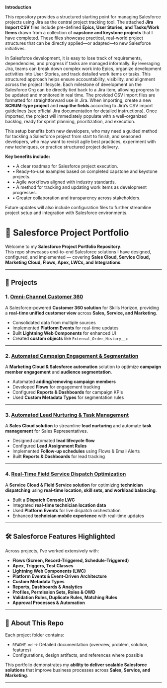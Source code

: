 
**Introduction**

This repository provides a structured starting point for managing Salesforce projects using Jira as the central project tracking tool. The attached **Jira Import CSV** files include pre-defined **Epics, User Stories, and Tasks/Work Items** drawn from a collection of **capstone and keystone projects** that I have completed. These files showcase practical, real-world project structures that can be directly applied—or adapted—to new Salesforce initiatives.

In Salesforce development, it is easy to lose track of requirements, dependencies, and progress if tasks are managed informally. By leveraging Jira, teams can break down complex work into Epics, organize development activities into User Stories, and track detailed work items or tasks. This structured approach helps ensure accountability, visibility, and alignment across the project lifecycle. Each milestone of development on the Salesforce Org can be directly tied back to a Jira item, allowing progress to be updated and monitored in real time.
The provided CSV import files are formatted for straightforward use in Jira. When importing, create a new **SCRUM-type project** and **map the fields** according to Jira’s CSV import guidelines (see official Jira documentation for detailed instructions). Once imported, the project will immediately populate with a well-organized backlog, ready for sprint planning, prioritization, and execution.

This setup benefits both new developers, who may need a guided method for tackling a Salesforce project from start to finish, and seasoned developers, who may want to revisit agile best practices, experiment with new techniques, or practice structured project delivery.

**Key benefits include:**

  - •	A clear roadmap for Salesforce project execution.
  - •	Ready-to-use examples based on completed capstone and keystone projects.
  - •	Agile workflows aligned with industry standards.
  - •	A method for tracking and updating work items as development progresses.
  - •	Greater collaboration and transparency across stakeholders.

Future updates will also include configuration files to further streamline project setup and integration with Salesforce environments.

# 🚀 Salesforce Project Portfolio

Welcome to my **Salesforce Project Portfolio Repository**.  
This repo showcases end-to-end Salesforce solutions I have designed, configured, and implemented — covering **Sales Cloud, Service Cloud, Marketing Cloud, Flows, Apex, LWCs, and Integrations**.

---

## 📂 Projects

### 1. [Omni-Channel Customer 360](./OmniChannel-Customer-360/README.md)
A Salesforce-powered **Customer 360 solution** for Skills Horizon, providing a **real-time unified customer view** across **Sales, Service, and Marketing**.  
- Consolidated data from multiple sources  
- Implemented **Platform Events** for real-time updates  
- Built **Lightning Web Components** for enhanced UI  
- Created **custom objects** like `External_Order_History__c`  

---

### 2. [Automated Campaign Engagement & Segmentation](./Automated-Campaign-Engagement/README.md)
A **Marketing Cloud & Salesforce automation** solution to optimize **campaign member engagement** and **audience segmentation**.  
- Automated **adding/removing campaign members**  
- Developed **Flows** for engagement tracking  
- Configured **Reports & Dashboards** for campaign KPIs  
- Used **Custom Metadata Types** for segmentation rules  

---

### 3. [Automated Lead Nurturing & Task Management](./Automated-Lead-Nurturing/README.md)
A **Sales Cloud solution** to streamline **lead nurturing** and automate **task management** for Sales Representatives.  
- Designed automated **lead lifecycle flow**  
- Configured **Lead Assignment Rules**  
- Implemented **Follow-up schedules** using Flows & Email Alerts  
- Built **Reports & Dashboards** for lead tracking  

---

### 4. [Real-Time Field Service Dispatch Optimization](./Field-Service-Dispatch-Optimization/README.md)
A **Service Cloud & Field Service solution** for optimizing **technician dispatching** using **real-time location, skill sets, and workload balancing**.  
- Built a **Dispatch Console LWC**  
- Integrated **real-time technician location data**  
- Used **Platform Events** for live dispatch orchestration  
- Enhanced **technician mobile experience** with real-time updates  

---

## 🛠 Salesforce Features Highlighted
Across projects, I’ve worked extensively with:  
- **Flows (Screen, Record-Triggered, Schedule-Triggered)**  
- **Apex, Triggers, Test Classes**  
- **Lightning Web Components (LWC)**  
- **Platform Events & Event-Driven Architecture**  
- **Custom Metadata Types**  
- **Reports, Dashboards & Analytics**  
- **Profiles, Permission Sets, Roles & OWD**  
- **Validation Rules, Duplicate Rules, Matching Rules**  
- **Approval Processes & Automation**  

---

## 📌 About This Repo
Each project folder contains:  
- `README.md` → Detailed documentation (overview, problem, solution, features)  
- Configurations, design artifacts, and references where possible  

This portfolio demonstrates my **ability to deliver scalable Salesforce solutions** that improve business processes across **Sales, Service, and Marketing**.

---

